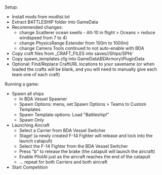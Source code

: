 Setup:
- Install mods from modlist.txt
- Extract BATTLESHIP folder into GameData
- Recommended changes: 
    - change Scatterer ocean swells - Alt-10 in flight > Oceans > reduce windspeed from 7 to 4)
	- change PhysicsRange Extender from 100m to 1000m)
	- change Camera Tools continued to not auto-enable with BDA
- Copy craft files from _CRAFT_FILES into saves/<savename>/Ships/SPH/
- Copy spawn_templates.cfg into GameData\BDArmory\PluginData
- Optional:  Find/Replace CraftURL locations to your savename (or when loaded the crafts will be blank, and you will need to manually give each team one of each craft)
	
	
Running a game:
- Spawn all ships
    - In BDA Vessel Spawner 
	- Spawn Options:  menu, set Spawn Options > Teams to Custom Templates
	- Spawn Template options: Load "Battleship!"
	- Spawn Only
- Launching Aircraft
	- Select a Carrier from BDA Vessel Switcher
	- Stage!  (a newly created F-14 Fighter will release and lock into the launch catapult)
	- Select the F-14 Fighter from the BDA Vessel Switcher
	- Press "b" to release the brake (the catapult will launch the aircraft)
	- Enable PilotAI just as the aircraft reaches the end of the catapult
	- ... repeat for both Carriers and both aircraft
- Start Competition

